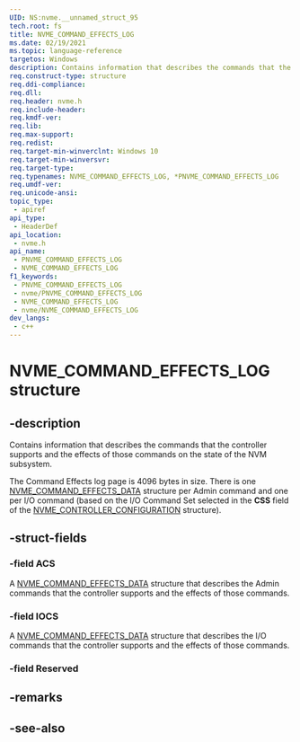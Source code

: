 ```yaml
---
UID: NS:nvme.__unnamed_struct_95
tech.root: fs 
title: NVME_COMMAND_EFFECTS_LOG
ms.date: 02/19/2021 
ms.topic: language-reference
targetos: Windows
description: Contains information that describes the commands that the controller supports and the effects of those commands on the state of the NVM subsystem.
req.construct-type: structure
req.ddi-compliance: 
req.dll: 
req.header: nvme.h
req.include-header: 
req.kmdf-ver: 
req.lib: 
req.max-support: 
req.redist: 
req.target-min-winverclnt: Windows 10 
req.target-min-winversvr: 
req.target-type: 
req.typenames: NVME_COMMAND_EFFECTS_LOG, *PNVME_COMMAND_EFFECTS_LOG
req.umdf-ver: 
req.unicode-ansi: 
topic_type:
 - apiref
api_type:
 - HeaderDef
api_location:
 - nvme.h
api_name:
 - PNVME_COMMAND_EFFECTS_LOG
 - NVME_COMMAND_EFFECTS_LOG
f1_keywords:
 - PNVME_COMMAND_EFFECTS_LOG
 - nvme/PNVME_COMMAND_EFFECTS_LOG
 - NVME_COMMAND_EFFECTS_LOG
 - nvme/NVME_COMMAND_EFFECTS_LOG
dev_langs:
 - c++
---
```


# NVME_COMMAND_EFFECTS_LOG structure

## -description

Contains information that describes the commands that the controller supports and the effects of those commands on the state of the NVM subsystem.

The Command Effects log page is 4096 bytes in size. There is one [NVME_COMMAND_EFFECTS_DATA](ns-nvme-nvme_command_effects_data.md) structure per Admin command and one per I/O command (based on the I/O Command Set selected in the **CSS** field of the [NVME_CONTROLLER_CONFIGURATION](ns-nvme-nvme_controller_configuration.md) structure).

## -struct-fields

### -field ACS

A [NVME_COMMAND_EFFECTS_DATA](ns-nvme-nvme_command_effects_data.md) structure that describes the Admin commands that the controller supports and the effects of those commands.

### -field IOCS

A [NVME_COMMAND_EFFECTS_DATA](ns-nvme-nvme_command_effects_data.md) structure that describes the I/O commands that the controller supports and the effects of those commands.

### -field Reserved

## -remarks

## -see-also

